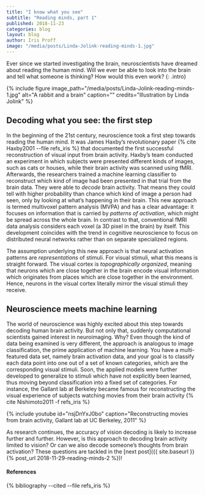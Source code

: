 ```yaml
---
title: "I know what you see"
subtitle: "Reading minds, part 1"
published: 2018-11-23
categories: blog
layout: blog
author: Iris Proff
image: "/media/posts/Linda-Jolink-reading-minds-1.jpg"
---
```


Ever since we started investigating the brain, neuroscientists have
dreamed about reading the human mind. Will we ever be able to look into
the brain and tell what someone is thinking? How would this even work?
{: .intro}

{%
 include figure
 image_path="/media/posts/Linda-Jolink-reading-minds-1.jpg"
 alt="A rabbit and a brain"
 caption=""
 credits="Illustration by Linda Jolink"
%}

## Decoding what you see: the first step

In the beginning of the 21st century, neuroscience took a first step towards reading the human mind. It was James Haxby’s revolutionary paper {% cite Haxby2001  --file refs_iris %} that documented the first successful reconstruction of visual input from brain activity. Haxby’s team conducted an experiment in which subjects were presented different kinds of images, such as cats or houses, while their brain activity was scanned using fMRI. Afterwards, the researchers trained a machine learning classifier to reconstruct which kind of image had been presented in that trial from the brain data. They were able to *decode* brain activity. That means they could tell with higher probability than chance which kind of image a person had seen, only by looking at what’s happening in their brain. This new approach is termed multivoxel pattern analysis (MVPA) and has a clear advantage: it focuses on information that is carried by *patterns of activation*, which might be spread across the whole brain. In contrast to that, conventional fMRI data analysis considers each voxel (a 3D pixel in the brain) by itself. This development coincides with the trend in cognitive neuroscience to focus on distributed neural networks rather than on separate specialized regions.

The assumption underlying this new approach is that neural activation patterns are *representations* of stimuli. For visual stimuli, what this means is straight forward. The visual cortex is *topographically organized*, meaning that neurons which are close together in the brain encode visual information which originates from places which are close together in the environment. Hence, neurons in the visual cortex literally mirror the visual stimuli they receive.

## Neuroscience meets machine learning

The world of neuroscience was highly excited about this step towards decoding human brain activity. But not only that, suddenly computational scientists gained interest in neuroimaging. Why? Even though the kind of data being examined is very different, the approach is analogous to image classification, the prime application of machine learning. You have a multi-featured data set, namely brain activation data, and your goal is to classify each data point into one out of a set of known categories, which are the corresponding visual stimuli. Soon, the applied models were further developed to generalize to stimuli which have not explicitly been learned, thus moving beyond classification into a fixed set of categories. For instance, the Gallant lab at Berkeley became famous for reconstructing the visual experience of subjects watching movies from their brain activity {% cite Nishimoto2011 -f refs_iris %}

{%
    include youtube
    id="nsjDnYxJ0bo"
    caption="Reconstructing movies from brain activity, Gallant lab at UC Berkeley, 2011"
%}

As research continues, the accuracy of vision decoding is likely to increase further and further. However, is this approach to decoding brain activity limited to vision? Or can we also decode someone’s thoughts from brain activation? These questions are tackled in the [next post]({{ site.baseurl }}{% post_url 2018-11-29-reading-minds-2 %})!

<div class="references">
  <h4>References</h4>
  {% bibliography --cited --file refs_iris %}
</div>